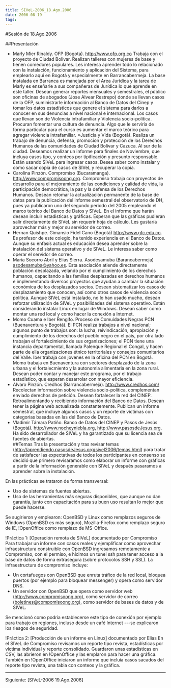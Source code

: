```yaml
---
title: SIVeL-2006_18.Ago.2006
date: 2006-08-19
tags:
---
```

#Sesión de 18.Ago.2006

##Presentación

* Marly Mier Rinaldy. OFP (Bogota). http://www.ofp.org.co Trabaja con el proyecto de Ciudad Bolivar. Realizan talleres con mujeres de base y tienen comedores populares. Les interesa aprender todo lo relacionado con la instalación, funcionamiento y aplicación del Sistema, para emplearlo aquí en Bogotá y especialmente en Barrancabermeja.  La base instalada en Barranca es manejada por el Area Jurídica y la tarea de Marly es enseñarle a sus compañeras de Jurídica lo que aprende en este taller.  Desean generar reportes mensuales y semestrales, el público son oficinas de abogados (Jose Alvear Restrepo) donde se llevan casos de la OFP, suministrarle información al Banco de Datos del Cinep y tomar los datos estadísticos que genere el sistema para darlos a conocer en sus denuncias a nivel nacional e internacional.  Los casos que llevan son de Violencia intrafamiliar y Violencia socio-política. Procuran fomentar una cultura de denuncia. Algo que le serviría de forma particular para el curso es aumentar el marco teórico para agregar violencia intrafamiliar.
*Justicia y Vida (Bogotá).  Realiza un trabajo de denuncia, defensa, promocion y protección de los Derechos Humanos de las comunidades de Ciudad Bolivar y Cazuca. Al sur de la ciudad. Deseamos realizar un informe para finales de Noviembre, que incluya casos tipo, y conteos por tipificación y presunto responsable.  Están usando SIVeL para ingresar casos. Desea saber como instalar y como sacar copia de casos de SIVeL y recuperar la copia.
* Carolina Pinzón. Compromiso (Bucaramanga). http://www.compromisoong.org.  Compromiso trabaja con proyectos de desarrollo para el mejoramiento de las condiciones y calidad de vida, la participación democrática, la paz y la defensa de los Derechos Humanos. Desean retomar la actualización permanente de la base de datos para la publicación del informe semestral del observatorio de DH, pues ya publicaron uno del segundo periodo del 2005 empleando el marco teórico del Banco de Datos y SIVeL.  En el informe que harán desean incluir estadisticas y gráficas.  Esperan que las gráficas pudieran salir directamente de SIVeL sin requerir hoja de cálculo. Les gustaría aprovechar más y mejor su servidor de correo. 
* Hernan Quishpe. Gimansio Fidel Cano (Bogotá) http://www.gfc.edu.co.  Es profesor de este colegio, ha tenido experiencia en el Banco de Datos. Aunque su enfasís actual es educación desea aprender sobre la instalación del sistema operativo y de SIVeL.  Le interesa saber como operar el servidor de correo.
* Maria Socorro Abril y Elias Sierra. Asodesamuba (Barancabermeja) asodesamuba@yahoo.es.  Esta asociación atiende directamente población desplazada, velando por el cumplimiento de los derechos humanos, capacitando a las familias desplazadas en derechos humanos e implementando diversos proyectos que ayudan a cambiar la situación económica de los desplazados socios. Desean  sistematizar los casos de desplazamiento que conocen, así como otros casos de violencia socio política.  Aunque SIVeL está instalado, no lo han usado mucho, desean reforzar utilización de SIVeL y posibilidades del sistema operativo. Están considerando instalar Linux en lugar de Windows.  Desean saber como montar una red local y como hacer la conexión a Internet. 
* Momo Cuama  e Iber Rengifo. Proceso de Comuidades Negras PCN (Buenaventura y Bogotá).  El PCN realiza trabajos a nivel nacional; algunos punto de trabajos son: la lucha, reivindicación, apropiación y cumplimiento de los derechos del pueblo negro en el país, por otra lado trabajan el fortalecimiento de sus organizaciones; el PCN tiene una instancia departamental, llamada Palenque Regional el Congal, y hacen parte de ella organizaciones étnico territoriales y consejos comunitarios del Valle. Iber trabaja con jovenes en la oficina del PCN en Bogotá. Momo trabaja en Buenaventura con sectores desplazado de la zona urbana y el fortalecmiento y la autonomia alimentaria en la zona rural. Desean poder contar y manejar este programa, por el trabajo estadístico, que esperan desarrolar con mayor eficiencia.
* Alvaro Pinzón. Credhos (Barrancabermeja). http://www.credhos.com/ Recolectan información sobre violencia socio-política, complementan enviado derechos de petición. Desean fortalecer la red del CINEP. Retroalimentando y recibiendo información del Banco de Datos. Desean tener la página web actualizada constantemente. Publican un informe semestral, que incluye algunos casos y un reporte de víctimas con categorias basadas en las del Banco de Datos.
* Vladimir Támara Patiño. Banco de Datos del CINEP y Pasos de Jesús (Bogotá). http://www.nocheyniebla.org, http://www.pasosdeJesus.org.  Ha sido desarrollador de SIVeL y ha garantizado que su licencia sea de fuentes de abiertas.  
##Temas
Tras la presentación y tras revisar temas (http://aprendiendo.pasosdeJesus.org/sivel2006/temas.html) para tratar de satisfacer las expectativas de todos
los participantes en consenso se decidió que primero revisaramos como
elaborar un informe con gráficas a partir de la información generable con
SIVeL y después pasaramos a aprender sobre la instalación.

En las prácticas se trataron de forma transversal:
* Uso de sistemas de fuentes abiertas.
* Uso de las herramientas más seguras disponibles, que aunque no dan garantía, junto con capacitación para su buen uso resultan lo mejor que puede hacerse.

Se sugirieron y emplearon: OpenBSD y Linux como remplazos seguros de
Windows (OpenBSD es más seguro), Mozilla-Firefox como remplazo seguro de IE, !OpenOffice como remplazo de MS-Office.

!Práctica 1: [Operación remota de SIVeL] documentado por Compromiso
Para trabajar un informe con casos reales y ejemplificar como aprovechar
infraestructura construible con OpenBSD ingresamos remotamente a Compromiso,
con el permiso, e hicimos un tunel ssh para tener acceso a
la base de datos de forma extrasegura (sobre protocolos SSH y SSL).  La
infraestructura de compromiso incluye:
* Un cortafuegos con OpenBSD que enruta tráfico de la red local, bloquea puertos (por ejemplo para bloquear messenger) y opera como servidor DNS.
* Un servidor con OpenBSD que opera como servidor web (http://www.compromisoong.org), como servidor de correo (boletines@compomisoong.org), como servidor de bases de datos y de SIVeL.

Se mencionó como podría establecerse este tipo de conexión por ejemplo para trabajo en regiones, incluso desde un café Internet ---se explicaron los riesgos de seguridad.

!Práctica 2: [Producción de un informe en Linux] documentado por Elias
En el SIVeL de Compromiso revisamos un reporte tipo revista, estadísticas
por víctima individual y reporte consolidado.   Guardaron unas estadísticas en CSV, las abrieron en !OpenOffice y las emplaron para hacer una gráfica.
También en !OpenOffice iniciaron un informe que incluía casos sacados del reporte tipo revista, una tabla con conteos y la gráfica.


-----
Siguiente: [SIVeL-2006 19.Ago.2006]
